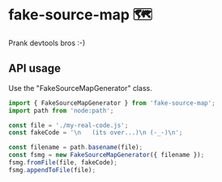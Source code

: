 # fake-source-map 🗺️
Prank devtools bros :-)

## API usage
Use the "FakeSourceMapGenerator" class.
```ts
import { FakeSourceMapGenerator } from 'fake-source-map';
import path from 'node:path';

const file = './my-real-code.js';
const fakeCode = '\n   (its over...)\n (-_-)\n';

const filename = path.basename(file);
const fsmg = new FakeSourceMapGenerator({ filename });
fsmg.fromFile(file, fakeCode);
fsmg.appendToFile(file);
```